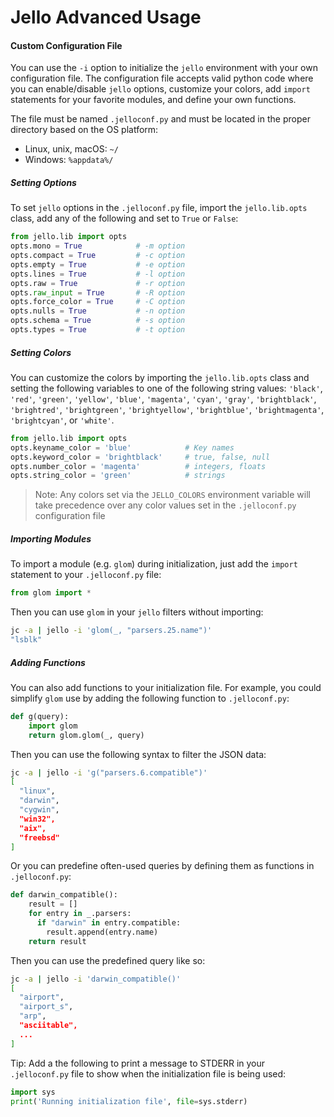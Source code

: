 # Jello Advanced Usage

#### Custom Configuration File

You can use the `-i` option to initialize the `jello` environment with your own configuration file. The configuration file accepts valid python code where you can enable/disable `jello` options, customize your colors, add `import` statements for your favorite modules, and define your own functions.

The file must be named `.jelloconf.py` and must be located in the proper directory based on the OS platform:
- Linux, unix, macOS: `~/`
- Windows: `%appdata%/`

##### Setting Options
To set `jello` options in the `.jelloconf.py` file, import the `jello.lib.opts` class, add any of the following and set to `True` or `False`:
```python
from jello.lib import opts
opts.mono = True            # -m option
opts.compact = True         # -c option
opts.empty = True           # -e option
opts.lines = True           # -l option
opts.raw = True             # -r option
opts.raw_input = True       # -R option
opts.force_color = True     # -C option
opts.nulls = True           # -n option
opts.schema = True          # -s option
opts.types = True           # -t option
```
##### Setting Colors
You can customize the colors by importing the `jello.lib.opts` class and setting the following variables to one of the following string values: `'black'`, `'red'`, `'green'`, `'yellow'`, `'blue'`, `'magenta'`, `'cyan'`, `'gray'`, `'brightblack'`, `'brightred'`, `'brightgreen'`, `'brightyellow'`, `'brightblue'`, `'brightmagenta'`, `'brightcyan'`, or `'white'`.
```python
from jello.lib import opts
opts.keyname_color = 'blue'            # Key names
opts.keyword_color = 'brightblack'     # true, false, null
opts.number_color = 'magenta'          # integers, floats
opts.string_color = 'green'            # strings
```
> Note: Any colors set via the `JELLO_COLORS` environment variable will take precedence over any color values set in the `.jelloconf.py` configuration file

##### Importing Modules
To import a module (e.g. `glom`) during initialization, just add the `import` statement to your `.jelloconf.py` file:
```python
from glom import *
```
Then you can use `glom` in your `jello` filters without importing:
```bash
jc -a | jello -i 'glom(_, "parsers.25.name")'
"lsblk"
```

##### Adding Functions
You can also add functions to your initialization file.  For example, you could simplify `glom` use by adding the following function to `.jelloconf.py`:
```python
def g(query):
    import glom
    return glom.glom(_, query)
```

Then you can use the following syntax to filter the JSON data:
```bash
jc -a | jello -i 'g("parsers.6.compatible")'
[
  "linux",
  "darwin",
  "cygwin",
  "win32",
  "aix",
  "freebsd"
]
```

Or you can predefine often-used queries by defining them as functions in `.jelloconf.py`:
```python
def darwin_compatible():
    result = []
    for entry in _.parsers:
      if "darwin" in entry.compatible:
        result.append(entry.name)
    return result
```

Then you can use the predefined query like so:
```bash
jc -a | jello -i 'darwin_compatible()'
[
  "airport",
  "airport_s",
  "arp",
  "asciitable",
  ...
]
```

Tip: Add a the following to print a message to STDERR in your `.jelloconf.py` file to show when the initialization file is being used:
```python
import sys
print('Running initialization file', file=sys.stderr)
```
